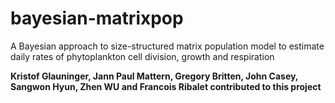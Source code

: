 # bayesian-matrixpop
A Bayesian approach to size-structured matrix population model to estimate daily rates of phytoplankton cell division, growth and respiration

**Kristof Glauninger, Jann Paul Mattern, Gregory Britten, John Casey, Sangwon Hyun, Zhen WU and Francois Ribalet contributed to this project**

